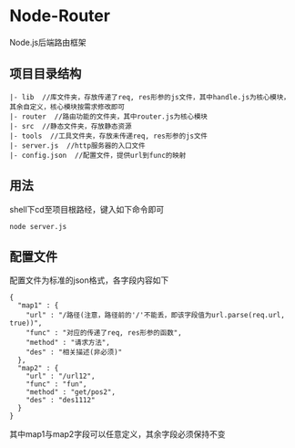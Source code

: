 # Node-Router
Node.js后端路由框架
## 项目目录结构
```
|- lib  //库文件夹，存放传递了req, res形参的js文件，其中handle.js为核心模块，其余自定义，核心模块按需求修改即可
|- router  //路由功能的文件夹，其中router.js为核心模块
|- src  //静态文件夹，存放静态资源
|- tools  //工具文件夹，存放未传递req, res形参的js文件
|- server.js  //http服务器的入口文件
|- config.json  //配置文件，提供url到func的映射
```
## 用法
shell下cd至项目根路经，键入如下命令即可
```
node server.js
```
## 配置文件
配置文件为标准的json格式，各字段内容如下
```
{
  "map1" : {
    "url" : "/路径(注意，路径前的'/'不能丢，即该字段值为url.parse(req.url, true))",
    "func" : "对应的传递了req, res形参的函数",
    "method" : "请求方法",
    "des" : "相关描述(非必须)"
  },
  "map2" : {
    "url" : "/url12",
    "func" : "fun",
    "method" : "get/pos2",
    "des" : "des1112"
  }
} 
```
其中map1与map2字段可以任意定义，其余字段必须保持不变
